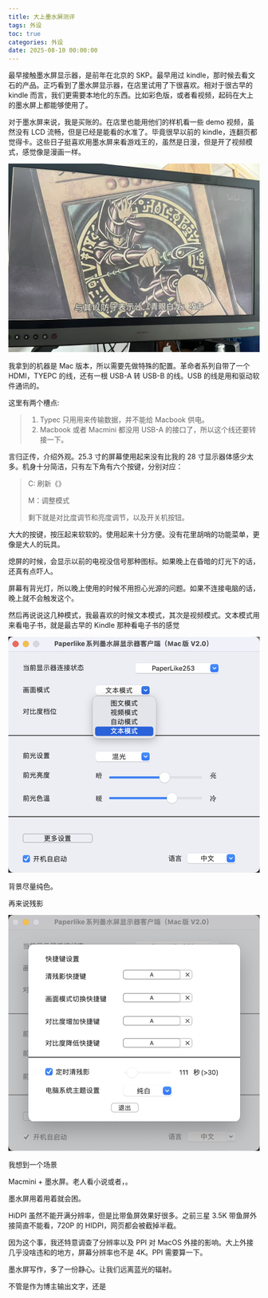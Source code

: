 ```yaml
---
title: 大上墨水屏测评
tags: 外设
toc: true
categories: 外设
date: 2025-08-10 00:00:00
---
```


最早接触墨水屏显示器，是前年在北京的 SKP。最早用过 kindle，那时候去看文石的产品。正巧看到了墨水屏显示器，在店里试用了下很喜欢。相对于很古早的 kindle 而言，我们更需要本地化的东西。比如彩色版，或者看视频，起码在大上的墨水屏上都能够使用了。

对于墨水屏来说，我是买账的。在店里也能用他们的样机看一些 demo 视频，虽然没有 LCD 流畅，但是已经是能看的水准了。毕竟很早以前的 kindle，连翻页都觉得卡。这些日子挺喜欢用墨水屏来看游戏王的，虽然是日漫，但是开了视频模式，感觉像是漫画一样。

![749ba0f79d91a534e3cbee7479f3ddd1](https://raw.githubusercontent.com/cloudsmithy/picgo-imh/master/749ba0f79d91a534e3cbee7479f3ddd1.jpg)

我拿到的机器是 Mac 版本，所以需要先做特殊的配置。革命者系列自带了一个 HDMI，TYEPC 的线，还有一根 USB-A 转 USB-B 的线。USB 的线是用和驱动软件通讯的。

这里有两个槽点:

> 1. Typec 只用用来传输数据，并不能给 Macbook 供电。
> 2. Macbook 或者 Macmini 都没用 USB-A 的接口了，所以这个线还要转接一下。

言归正传，介绍外观。25.3 寸的屏幕使用起来没有比我的 28 寸显示器体感少太多。机身十分简洁，只有左下角有六个按键，分别对应：

> C: 刷新《》
>
> M：调整模式
>
> 剩下就是对比度调节和亮度调节，以及开关机按钮。

大大的按键，按压起来软软的。使用起来十分方便。没有花里胡哨的功能菜单，更像是大人的玩具。

熄屏的时候，会显示以前的电视没信号那种图标。如果晚上在昏暗的灯光下的话，还真有点吓人。

屏幕有背光灯，所以晚上使用的时候不用担心光源的问题。如果不连接电脑的话，晚上就不会触发这个。

然后再说说这几种模式，我最喜欢的时候文本模式，其次是视频模式。文本模式用来看电子书，就是最古早的 Kindle 那种看电子书的感觉

![image-20250810203434629](https://raw.githubusercontent.com/cloudsmithy/picgo-imh/master/image-20250810203434629.png)

背景尽量纯色。

再来说残影

![image-20250810203508034](https://raw.githubusercontent.com/cloudsmithy/picgo-imh/master/image-20250810203508034.png)

我想到一个场景

Macmini + 墨水屏。老人看小说或者，。

墨水屏用着用着就会困。

HiDPI 虽然不能开满分辨率，但是比带鱼屏效果好很多。之前三星 3.5K 带鱼屏外接简直不能看，720P 的 HIDPI，网页都会被截掉半截。

因为这个事，我还特意调查了分辨率以及 PPI 对 MacOS 外接的影响。大上外接几乎没啥违和的地方，屏幕分辨率也不是 4K。PPI 需要算一下。

墨水屏写作，多了一份静心。让我们远离蓝光的辐射。

不管是作为博主输出文字，还是
